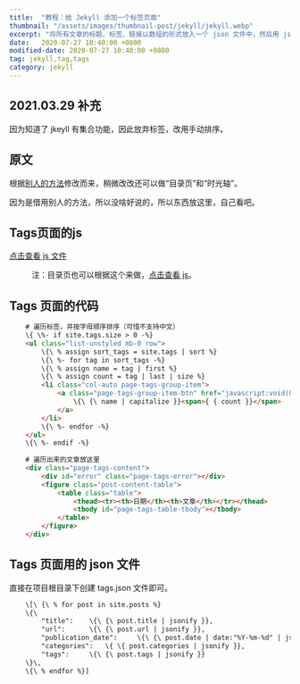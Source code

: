 ```yaml
---
title:  "教程：给 Jekyll 添加一个标签页面"
thumbnail: "/assets/images/thumbnail-post/jekyll/jekyll.webp"
excerpt: "将所有文章的标题、标签、链接以数组的形式放入一个 json 文件中，然后用 js 读取筛选条件，然后遍历 json 文件，将符合条件的文章进行输出。"
date:   2020-07-27 10:40:00 +0800
modified-date: 2020-07-27 10:40:00 +0800
tag: jekyll,tag,tags
category: jekyll
---
```




## 2021.03.29 补充

因为知道了 jkeyll 有集合功能，因此放弃标签，改用手动排序。



## 原文

根据[别人的方法](https://blog.fooleap.org/jekyll-tags-page.html)修改而来，稍微改改还可以做“目录页”和“时光轴”。

因为是借用别人的方法，所以没啥好说的，所以东西放这里，自己看吧。



## Tags页面的js

[点击查看 js 文件](/assets/js/add-a-tag-page-to-jekyll.js)

<figure class="post-mark">
      <p>注：目录页也可以根据这个来做，<a href="/assets/js/add-a-categoies-page-to-jekyll.js">点击查看 js</a>。</p>
</figure>



## Tags 页面的代码

```html
    # 遍历标签，并按字母顺序排序（可惜不支持中文）
    \{ \%- if site.tags.size > 0 -%}
    <ul class="list-unstyled mb-0 row">
        \{\ % assign sort_tags = site.tags | sort %}
        \{\ %- for tag in sort_tags -%}
        \{\ % assign name = tag | first %}
        \{\ % assign count = tag | last | size %}
        <li class="col-auto page-tags-group-item">
            <a class="page-tags-group-item-btn" href="javascript:void(0)" data-tag-name="{ { name }}">
                \{\ {\ name | capitalize }}<span>{ { count }}</span>
            </a>
        </li>
        \{\ %- endfor -%}
    </ul>
    \{\ %- endif -%}
    
    # 遍历出来的文章放这里
    <div class="page-tags-content">     
        <div id="error" class="page-tags-error"></div>
        <figure class="post-content-table">
            <table class="table">
                <thead><tr><th>日期</th><th>文章</th></tr></thead>
                <tbody id="page-tags-table-tbody"></tbody>
            </table>
        </figure>
    </div>
```



## Tags 页面用的 json 文件

直接在项目根目录下创建 tags.json 文件即可。

```html
    \[\ {\ % for post in site.posts %}
    \{\
        "title":    \{\ {\ post.title | jsonify }},
        "url":      \{\ {\ post.url | jsonify }},
        "publication_date":     \{\ {\ post.date | date:"%Y-%m-%d" | jsonify }},
        "categories":   \{ \{ post.categories | jsonify }},
        "tags":     \{\ {\ post.tags | jsonify }}
    \}\,
    \{\ % endfor %}]
```